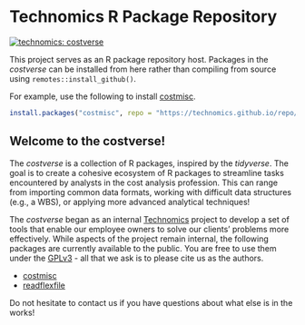 
<!-- README.md is generated from README.Rmd. Please edit that file -->

# Technomics R Package Repository

<!-- badges: start -->

[![technomics:
costverse](https://img.shields.io/badge/technomics-costverse-EAC435.svg)](https://gitlab.technomics.net/costverse)
<!-- badges: end -->

This project serves as an R package repository host. Packages in the
*costverse* can be installed from here rather than compiling from source
using `remotes::install_github()`.

For example, use the following to install
[costmisc](https://github.com/Technomics/costmisc/).

``` r
install.packages("costmisc", repo = "https://technomics.github.io/repo/")
```

## Welcome to the costverse\!

The *costverse* is a collection of R packages, inspired by the
*tidyverse*. The goal is to create a cohesive ecosystem of R packages to
streamline tasks encountered by analysts in the cost analysis
profession. This can range from importing common data formats, working
with difficult data structures (e.g., a WBS), or applying more advanced
analytical techniques\!

The *costverse* began as an internal
[Technomics](https://www.technomics.net/) project to develop a set of
tools that enable our employee owners to solve our clients’ problems
more effectively. While aspects of the project remain internal, the
following packages are currently available to the public. You are free
to use them under the
[GPLv3](https://www.gnu.org/licenses/gpl-3.0.en.html) - all that we ask
is to please cite us as the authors.

  - [costmisc](https://github.com/Technomics/costmisc/)
  - [readflexfile](https://github.com/Technomics/readflexfile/)

Do not hesitate to contact us if you have questions about what else is
in the works\!
